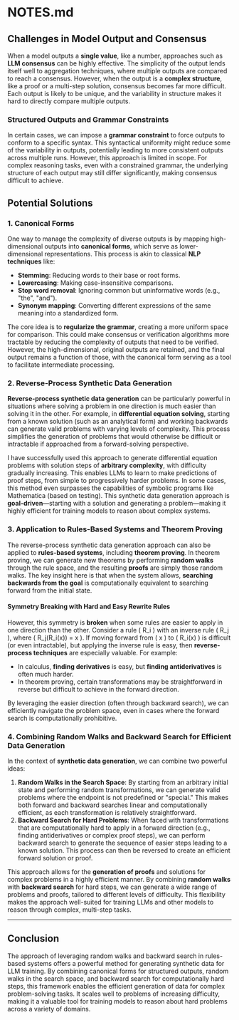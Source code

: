 # NOTES.md

## Challenges in Model Output and Consensus

When a model outputs a **single value**, like a number, approaches such as **LLM consensus** can be highly effective. The simplicity of the output lends itself well to aggregation techniques, where multiple outputs are compared to reach a consensus. However, when the output is a **complex structure**, like a proof or a multi-step solution, consensus becomes far more difficult. Each output is likely to be unique, and the variability in structure makes it hard to directly compare multiple outputs.

### Structured Outputs and Grammar Constraints

In certain cases, we can impose a **grammar constraint** to force outputs to conform to a specific syntax. This syntactical uniformity might reduce some of the variability in outputs, potentially leading to more consistent outputs across multiple runs. However, this approach is limited in scope. For complex reasoning tasks, even with a constrained grammar, the underlying structure of each output may still differ significantly, making consensus difficult to achieve.

## Potential Solutions

### 1. Canonical Forms

One way to manage the complexity of diverse outputs is by mapping high-dimensional outputs into **canonical forms**, which serve as lower-dimensional representations. This process is akin to classical **NLP techniques** like:
- **Stemming**: Reducing words to their base or root forms.
- **Lowercasing**: Making case-insensitive comparisons.
- **Stop word removal**: Ignoring common but uninformative words (e.g., "the", "and").
- **Synonym mapping**: Converting different expressions of the same meaning into a standardized form.

The core idea is to **regularize the grammar**, creating a more uniform space for comparison. This could make consensus or verification algorithms more tractable by reducing the complexity of outputs that need to be verified. However, the high-dimensional, original outputs are retained, and the final output remains a function of those, with the canonical form serving as a tool to facilitate intermediate processing.

### 2. Reverse-Process Synthetic Data Generation

**Reverse-process synthetic data generation** can be particularly powerful in situations where solving a problem in one direction is much easier than solving it in the other. For example, in **differential equation solving**, starting from a known solution (such as an analytical form) and working backwards can generate valid problems with varying levels of complexity. This process simplifies the generation of problems that would otherwise be difficult or intractable if approached from a forward-solving perspective.

I have successfully used this approach to generate differential equation problems with solution steps of **arbitrary complexity**, with difficulty gradually increasing. This enables LLMs to learn to make predictions of proof steps, from simple to progressively harder problems. In some cases, this method even surpasses the capabilities of symbolic programs like Mathematica (based on testing). This synthetic data generation approach is **goal-driven**—starting with a solution and generating a problem—making it highly efficient for training models to reason about complex systems.

### 3. Application to Rules-Based Systems and Theorem Proving

The reverse-process synthetic data generation approach can also be applied to **rules-based systems**, including **theorem proving**. In theorem proving, we can generate new theorems by performing **random walks** through the rule space, and the resulting **proofs** are simply those random walks. The key insight here is that when the system allows, **searching backwards from the goal** is computationally equivalent to searching forward from the initial state.

#### Symmetry Breaking with Hard and Easy Rewrite Rules

However, this symmetry is **broken** when some rules are easier to apply in one direction than the other. Consider a rule \( R_i \) with an inverse rule \( R_j \), where \( R_j(R_i(x)) = x \). If moving forward from \( x \) to \( R_i(x) \) is difficult (or even intractable), but applying the inverse rule is easy, then **reverse-process techniques** are especially valuable. For example:
- In calculus, **finding derivatives** is easy, but **finding antiderivatives** is often much harder.
- In theorem proving, certain transformations may be straightforward in reverse but difficult to achieve in the forward direction.

By leveraging the easier direction (often through backward search), we can efficiently navigate the problem space, even in cases where the forward search is computationally prohibitive.

### 4. Combining Random Walks and Backward Search for Efficient Data Generation

In the context of **synthetic data generation**, we can combine two powerful ideas:
1. **Random Walks in the Search Space**: By starting from an arbitrary initial state and performing random transformations, we can generate valid problems where the endpoint is not predefined or "special." This makes both forward and backward searches linear and computationally efficient, as each transformation is relatively straightforward.
2. **Backward Search for Hard Problems**: When faced with transformations that are computationally hard to apply in a forward direction (e.g., finding antiderivatives or complex proof steps), we can perform backward search to generate the sequence of easier steps leading to a known solution. This process can then be reversed to create an efficient forward solution or proof.

This approach allows for the **generation of proofs** and solutions for complex problems in a highly efficient manner. By combining **random walks** with **backward search** for hard steps, we can generate a wide range of problems and proofs, tailored to different levels of difficulty. This flexibility makes the approach well-suited for training LLMs and other models to reason through complex, multi-step tasks.

---

## Conclusion

The approach of leveraging random walks and backward search in rules-based systems offers a powerful method for generating synthetic data for LLM training. By combining canonical forms for structured outputs, random walks in the search space, and backward search for computationally hard steps, this framework enables the efficient generation of data for complex problem-solving tasks. It scales well to problems of increasing difficulty, making it a valuable tool for training models to reason about hard problems across a variety of domains.

